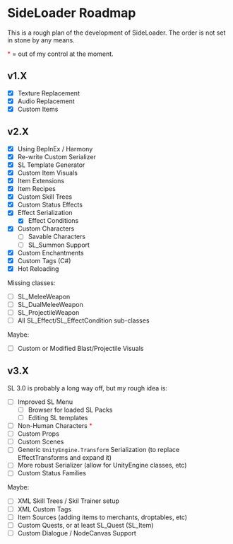 # SideLoader Roadmap
This is a rough plan of the development of SideLoader. The order is not set in stone by any means.

<span style="color:red">*</span> = out of my control at the moment.

## v1.X
- [x] Texture Replacement
- [x] Audio Replacement
- [x] Custom Items

## v2.X
- [x] Using BepInEx / Harmony
- [x] Re-write Custom Serializer
- [x] SL Template Generator
- [x] Custom Item Visuals
- [x] Item Extensions
- [x] Item Recipes
- [x] Custom Skill Trees
- [x] Custom Status Effects
- [x] Effect Serialization
  - [x] Effect Conditions
- [x] Custom Characters
  - [ ] Savable Characters
  - [ ] SL_Summon Support
- [x] Custom Enchantments
- [x] Custom Tags (C#)
- [x] Hot Reloading

Missing classes:
- [ ] SL_MeleeWeapon
- [ ] SL_DualMeleeWeapon
- [ ] SL_ProjectileWeapon
- [ ] All SL_Effect/SL_EffectCondition sub-classes

Maybe:
- [ ] Custom or Modified Blast/Projectile Visuals

## v3.X
SL 3.0 is probably a long way off, but my rough idea is:
- [ ] Improved SL Menu
  - [ ] Browser for loaded SL Packs
  - [ ] Editing SL templates
- [ ] Non-Human Characters <span style="color:red">*</span>
- [ ] Custom Props
- [ ] Custom Scenes
- [ ] Generic `UnityEngine.Transform` Serialization (to replace EffectTransforms and expand it)
- [ ] More robust Serializer (allow for UnityEngine classes, etc)
- [ ] Custom Status Families

Maybe:
- [ ] XML Skill Trees / Skil Trainer setup
- [ ] XML Custom Tags
- [ ] Item Sources (adding items to merchants, droptables, etc)
- [ ] Custom Quests, or at least SL_Quest (SL_Item)
- [ ] Custom Dialogue / NodeCanvas Support